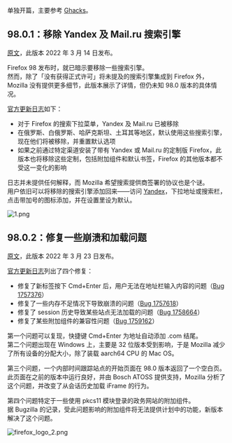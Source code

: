 单独开篇，主要参考 [Ghacks](https://www.ghacks.net/category/firefox/latest-posts/)。

## 98.0.1：移除 Yandex 及 Mail.ru 搜索引擎

[原文](https://www.ghacks.net/2022/03/15/firefox-98-0-1-removes-yandex-search-and-mail-ru-search-providers/)，此版本 2022 年 3 月 14 日发布。

Firefox 98 发布时，就已暗示要移除一些搜索引擎。  
然而，除了「没有获得正式许可」将未提及的搜索引擎集成到 Firefox 外，Mozilla 没有提供更多细节，此版本展示了详情，但仍未知 98.0 版本的具体情况。

[官方更新日志](https://www.mozilla.org/en-US/firefox/98.0.1/releasenotes/)如下：

+ 对于 Firefox 的搜索下拉菜单，Yandex 及 Mail.ru 已被移除
+ 在俄罗斯、白俄罗斯、哈萨克斯坦、土耳其等地区，默认使用这些搜索引擎，现在他们将被移除，并重置默认选项
+ 如果之前通过特定渠道安装了带有 Yandex 或 Mail.ru 的定制版 Firefox，此版本也将移除这些定制，包括附加组件和默认书签，Firefox 的其他版本都不受这一变化的影响

日志并未提供任何解释，而 Mozilla 希望搜索提供商签署的协议也是个谜。  
用户依旧可以将移除的搜索引擎添加回来——访问 [Yandex](https://www.yandex.com/)，下拉地址或搜索栏，点击带加号的图标添加，并在设置里设为默认。

![1.png](https://s2.loli.net/2022/04/05/mTW4ustOHL9Cn6f.png)

## 98.0.2：修复一些崩溃和加载问题

[原文](https://www.ghacks.net/2022/03/23/firefox-98-0-2-fixes-a-crash-on-windows-an-add-ons-issue-and-more/)，此版本 2022 年 3 月 23 日发布。

[官方更新日志](https://www.mozilla.org/en-US/firefox/98.0.2/releasenotes/)列出了四个修复：

+ 修复了新标签按下 Cmd+Enter 后，用户无法在地址栏输入内容的问题（[Bug 1757376](https://bugzilla.mozilla.org/show_bug.cgi?id=1757376)）
+ 修复了一些内存不足情况下导致崩溃的问题（[Bug 1757618](https://bugzilla.mozilla.org/show_bug.cgi?id=1757618)）
+ 修复了 session 历史导致某些站点无法加载的问题（[Bug 1758664](https://bugzilla.mozilla.org/show_bug.cgi?id=1758664)）
+ 修复了某些附加组件的兼容性问题（[Bug 1759162](https://bugzilla.mozilla.org/show_bug.cgi?id=1759162)）

第一个问题可以复现，快捷键 Cmd+Enter 为地址自动添加 .com 结尾。  
第二个问题出现在 Windows 上，主要是 32 位版本受到影响，于是 Mozilla 减少了所有设备的分配大小，除了装载 aarch64 CPU 的 Mac OS。

第三个问题，一个内部时间跟踪站点的开始页面在 98.0 版本返回了一个空白页。  
此页面在之前的版本中运行良好，并由 Bosch ATOSS 提供支持，Mozilla 分析了这个问题，并改变了从会话历史加载 iFrame 的行为。

第四个问题特定于一些使用 pkcs11 模块登录的政务网站的附加组件。  
据 Bugzilla 的记录，受此问题影响的附加组件将无法提供计划中的功能，新版本解决了这个问题。

![firefox_logo_2.png](https://s2.loli.net/2022/02/19/b3NyBMRSkl19c7H.png)